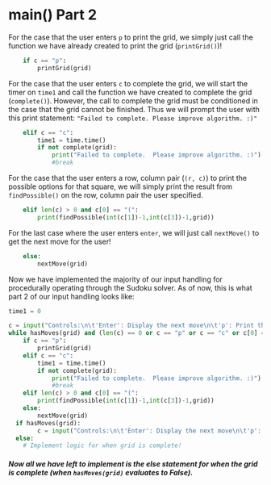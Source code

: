 <!--title={user input: main() part 2}-->

<!--badges={Algorithmns:21}-->

<!--concepts{User Input}-->

# main() Part 2

For the case that the user enters `p` to print the grid, we simply just call the function we have already created to print the grid (`printGrid()`)!

```python
	if c == "p":
		printGrid(grid)
```



For the case that the user enters `c` to complete the grid, we will start the timer on `time1` and call the function we have created to complete the grid (`complete()`). However, the call to complete the grid must be conditioned in the case that the grid cannot be finished. Thus we will prompt the user with this print statement: `"Failed to complete. Please improve algorithm. :)"`

```python
	elif c == "c":
		time1 = time.time()
		if not complete(grid):
			print("Failed to complete.  Please improve algorithm. :)")
			#break
```



For the case that the user enters a row, column pair (`(r, c)`) to print the possible options for that square, we will simply print the result from `findPossible()` on the row, column pair the user specified.

```python
	elif len(c) > 0 and c[0] == "(":
		print(findPossible(int(c[1])-1,int(c[3])-1,grid))
```



For the last case where the user enters `enter`, we will just call `nextMove()` to get the next move for the user!

```python
	else:
		nextMove(grid)
```



Now we have implemented the majority of our input handling for procedurally operating through the Sudoku solver. As of now, this is what part 2 of our input handling looks like:

```python
time1 = 0

c = input("Controls:\n\t'Enter': Display the next move\n\t'p': Print the current grid (small)\n\t'c': Complete the grid (or attempt to)\n\t'(r,c)': Prints the possible options for that row, column\n")
while hasMoves(grid) and (len(c) == 0 or c == "p" or c == "c" or c[0] == "("):
	if c == "p":
		printGrid(grid)
	elif c == "c":
		time1 = time.time()
		if not complete(grid):
			print("Failed to complete.  Please improve algorithm. :)")
			#break
	elif len(c) > 0 and c[0] == "(":
		print(findPossible(int(c[1])-1,int(c[3])-1,grid))
	else:
		nextMove(grid)
  if hasMoves(grid):
		c = input("Controls:\n\t'Enter': Display the next move\n\t'p': Print the current grid (small)\n\t'c': Complete the grid (or attempt to)\n\t'(r,c)': Prints the possible options for that row, column\n")
  else:
    # Implement logic for when grid is complete!
```



##### Now all we have left to implement is the else statement for when the grid is complete (when `hasMoves(grid)` evaluates to False). 

